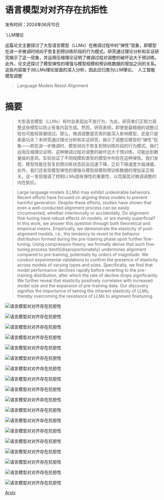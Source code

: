 # 语言模型对对齐存在抗拒性

发布时间：2024年06月10日

`LLM理论

这篇论文主要探讨了大型语言模型（LLMs）在微调过程中的“弹性”现象，即模型在进一步微调时倾向于恢复到预训练阶段的行为模式。研究通过理论分析和实证研究揭示了这一现象，并运用压缩理论证明了微调过程对调整的破坏远大于预训练。此外，论文还探讨了模型弹性的增强与模型规模和预训练数据的增加之间的关系。这些内容属于对LLMs理论层面的深入分析，因此应归类为LLM理论。` `人工智能` `模型调整`

> Language Models Resist Alignment

# 摘要

> 大型语言模型（LLMs）有时会表现出不良行为，为此，研究者们正努力调整这些模型以防止有害内容生成。然而，研究表明，即使是最精细的调整过程也可能轻易被绕过。那么，微调调整是否真的能深入影响模型，还是只是表面功夫？本研究通过理论分析和实证研究，揭示了调整后模型的“弹性”现象——即在进一步微调时，模型倾向于恢复到预训练阶段的行为模式。我们运用压缩理论证明，这种微调过程对调整的破坏远大于预训练，可能达到数量级的差异。实验验证了不同规模和类型的模型中均存在这种弹性。我们发现，模型性能在恢复到预训练状态前会迅速下降，之后下降速度大幅减缓。此外，我们还发现模型弹性的增强与模型规模和预训练数据的增加呈正相关。这一发现强调了控制LLMs固有弹性的重要性，以克服其对微调调整的内在抵抗。

> Large language models (LLMs) may exhibit undesirable behaviors. Recent efforts have focused on aligning these models to prevent harmful generation. Despite these efforts, studies have shown that even a well-conducted alignment process can be easily circumvented, whether intentionally or accidentally. Do alignment fine-tuning have robust effects on models, or are merely superficial? In this work, we answer this question through both theoretical and empirical means. Empirically, we demonstrate the elasticity of post-alignment models, i.e., the tendency to revert to the behavior distribution formed during the pre-training phase upon further fine-tuning. Using compression theory, we formally derive that such fine-tuning process \textit{disproportionately} undermines alignment compared to pre-training, potentially by orders of magnitude. We conduct experimental validations to confirm the presence of elasticity across models of varying types and sizes. Specifically, we find that model performance declines rapidly before reverting to the pre-training distribution, after which the rate of decline drops significantly. We further reveal that elasticity positively correlates with increased model size and the expansion of pre-training data. Our discovery signifies the importance of taming the inherent elasticity of LLMs, thereby overcoming the resistance of LLMs to alignment finetuning.

![语言模型对对齐存在抗拒性](../../../paper_images/2406.06144/x1.png)

![语言模型对对齐存在抗拒性](../../../paper_images/2406.06144/x2.png)

![语言模型对对齐存在抗拒性](../../../paper_images/2406.06144/x3.png)

![语言模型对对齐存在抗拒性](../../../paper_images/2406.06144/x4.png)

![语言模型对对齐存在抗拒性](../../../paper_images/2406.06144/x5.png)

![语言模型对对齐存在抗拒性](../../../paper_images/2406.06144/x6.png)

![语言模型对对齐存在抗拒性](../../../paper_images/2406.06144/x7.png)

![语言模型对对齐存在抗拒性](../../../paper_images/2406.06144/x8.png)

![语言模型对对齐存在抗拒性](../../../paper_images/2406.06144/x9.png)

![语言模型对对齐存在抗拒性](../../../paper_images/2406.06144/x10.png)

![语言模型对对齐存在抗拒性](../../../paper_images/2406.06144/x11.png)

![语言模型对对齐存在抗拒性](../../../paper_images/2406.06144/x12.png)

![语言模型对对齐存在抗拒性](../../../paper_images/2406.06144/x13.png)

![语言模型对对齐存在抗拒性](../../../paper_images/2406.06144/x14.png)

![语言模型对对齐存在抗拒性](../../../paper_images/2406.06144/x15.png)

![语言模型对对齐存在抗拒性](../../../paper_images/2406.06144/x16.png)

![语言模型对对齐存在抗拒性](../../../paper_images/2406.06144/x17.png)

![语言模型对对齐存在抗拒性](../../../paper_images/2406.06144/x18.png)

[Arxiv](https://arxiv.org/abs/2406.06144)